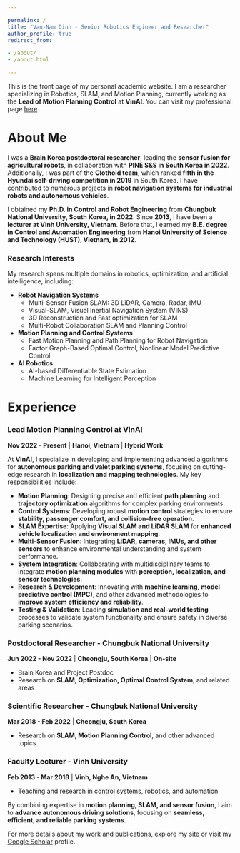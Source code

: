 ```yaml
---

permalink: /
title: "Van-Nam Dinh - Senior Robotics Engineer and Researcher"
author_profile: true
redirect_from:

- /about/
- /about.html

---
```


This is the front page of my personal academic website. I am a researcher specializing in Robotics, SLAM, and Motion Planning, currently working as the **Lead of Motion Planning Control** at **VinAI**. You can visit my professional page [here](https://sites.google.com/view/dinhnam).

# About Me

I was a **Brain Korea postdoctoral researcher**, leading the **sensor fusion for agricultural robots**, in collaboration with **PINE S&S in South Korea in 2022**. Additionally, I was part of the **Clothoid team**, which ranked **fifth in the Hyundai self-driving competition in 2019** in South Korea. I have contributed to numerous projects in **robot navigation systems for industrial robots and autonomous vehicles**.

I obtained my **Ph.D. in Control and Robot Engineering** from **Chungbuk National University, South Korea, in 2022**. Since **2013**, I have been a **lecturer at Vinh University, Vietnam**. Before that, I earned my **B.E. degree in Control and Automation Engineering** from **Hanoi University of Science and Technology (HUST), Vietnam, in 2012**.

### Research Interests

My research spans multiple domains in robotics, optimization, and artificial intelligence, including:

- **Robot Navigation Systems**
  - Multi-Sensor Fusion SLAM: 3D LiDAR, Camera, Radar, IMU
  - Visual-SLAM, Visual Inertial Navigation System (VINS)
  - 3D Reconstruction and Fast optimization for SLAM
  - Multi-Robot Collaboration SLAM and Planning Control
- **Motion Planning and Control Systems**
  - Fast Motion Planning and Path Planning for Robot Navigation
  - Factor Graph-Based Optimal Control, Nonlinear Model Predictive Control
- **AI Robotics**
  - AI-based Differentiable State Estimation
  - Machine Learning for Intelligent Perception

# Experience

### **Lead Motion Planning Control at VinAI**

**Nov 2022 - Present** | **Hanoi, Vietnam** | **Hybrid Work**

At **VinAI**, I specialize in developing and implementing advanced algorithms for **autonomous parking and valet parking systems**, focusing on cutting-edge research in **localization and mapping technologies**. My key responsibilities include:

- **Motion Planning**: Designing precise and efficient **path planning** and **trajectory optimization** algorithms for complex parking environments.
- **Control Systems**: Developing robust **motion control** strategies to ensure **stability, passenger comfort, and collision-free operation**.
- **SLAM Expertise**: Applying **Visual SLAM and LiDAR SLAM** for **enhanced vehicle localization and environment mapping**.
- **Multi-Sensor Fusion**: Integrating **LiDAR, cameras, IMUs, and other sensors** to enhance environmental understanding and system performance.
- **System Integration**: Collaborating with multidisciplinary teams to integrate **motion planning modules** with **perception, localization, and sensor technologies**.
- **Research & Development**: Innovating with **machine learning**, **model predictive control (MPC)**, and other advanced methodologies to **improve system efficiency and reliability**.
- **Testing & Validation**: Leading **simulation and real-world testing** processes to validate system functionality and ensure safety in diverse parking scenarios.

### **Postdoctoral Researcher - Chungbuk National University**

**Jun 2022 - Nov 2022** | **Cheongju, South Korea** | **On-site**

- Brain Korea and Project Postdoc
- Research on **SLAM, Optimization, Optimal Control System**, and related areas

### **Scientific Researcher - Chungbuk National University**

**Mar 2018 - Feb 2022** | **Cheongju, South Korea**

- Research on **SLAM, Motion Planning Control**, and other advanced topics

### **Faculty Lecturer - Vinh University**

**Feb 2013 - Mar 2018** | **Vinh, Nghe An, Vietnam**

- Teaching and research in control systems, robotics, and automation

By combining expertise in **motion planning, SLAM, and sensor fusion**, I aim to **advance autonomous driving solutions**, focusing on **seamless, efficient, and reliable parking systems**.

For more details about my work and publications, explore my site or visit my [Google Scholar](https://scholar.google.com/) profile.

